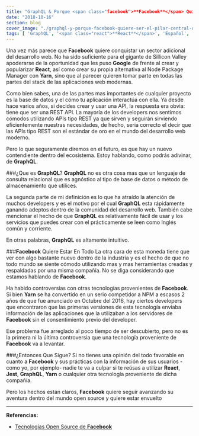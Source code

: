 ```yaml
---
title: "GraphQL & Porque <span class="facebook">**Facebook**</span> Quiere Ser El Pilar Central De Tu Próximo Proyecto ↪️"
date: "2018-10-16"
section: blog
cover_image: "./graphql-y-porque-facebook-quiere-ser-el-pilar-central-de-tu-proximo-proyecto.jpg"
tags: [ 'GraphQL', '<span class="react">**React**</span>', 'Español', 'Trends', 'Javascript' ]
---
```


Una vez más parece que <span class="facebook">**Facebook**</span> quiere conquistar un sector adicional del desarrollo web. No ha sido suficiente para el gigante de Sillicon Valley apoderarse de la oportunidad que les puso **Google** de frente al crear y popularizar <span class="react">**React**</span>, así como crear su propia alternativa al Node Package Manager con <span class="react">**Yarn**</span>, sino que al parecer quieren tomar parte en todas las partes del stack de las aplicaciones web modernas.

Como bien sabes, una de las partes mas importantes de cualquier proyecto es la base de datos y el cómo tu aplicación interactúa con ella. Ya desde hace varios años, si decides crear y usar una API, la respuesta era obvia: tiene que ser una REST API. La mayoría de los developers nos sentimos cómodos utilizando APIs tipo REST ya que sirven y seguirán sirviendo eficientemente nuestras necesidades, de hecho, seria correcto el decir que las APIs tipo REST son el estándar de oro en el mundo del desarrollo web moderno.

Pero lo que seguramente diremos en el futuro, es que hay un nuevo contendiente dentro del ecosistema. Estoy hablando, como podrás adivinar, de <span class="graphql">**GraphQL**</span>.

###¿Que es <span class="graphql">**GraphQL**</span>?
<span class="graphql">**GraphQL**</span> no es otra cosa mas que un lenguaje de consulta relacional que es agnóstico al tipo de base de datos o método de almacenamiento que utilices. 

La segunda parte de mi definición es lo que ha atraído la atención de muchos developers y es el motivo por el cual <span class="graphql">**GraphQL**</span> esta rápidamente ganando adeptos dentro de la comunidad del desarrollo web. También cabe mencionar el hecho de que <span class="graphql">**GraphQL**</span> es relativamente fácil de usar y los servicios que puedes crear con el prácticamente se leen como Inglés común y corriente. 

En otras palabras, <span class="graphql">**GraphQL**</span> es altamente intuitivo.

###<span class="facebook">**Facebook**</span> Quiere Estar En Todo
La otra cara de esta moneda tiene que ver con algo bastante nuevo dentro de la industria y es el hecho de que no todo mundo se siente cómodo utilizando mas y mas herramientas creadas y respaldadas por una misma compañía. No se diga considerando que estamos hablando de <span class="facebook">**Facebook**</span>.

Ha habido controversias con otras tecnologías provenientes de <span class="facebook">**Facebook**</span>. Si bien <span class="react">**Yarn**</span> se ha convertido en un serio competidor a NPM a escasos 2 años de que fue anunciado en Octubre del 2016, hay ciertos developers que encontraron que las primeras versiones de esta tecnología enviaba información de las aplicaciones que la utilizaban a los servidores de <span class="facebook">**Facebook**</span> sin el consentimiento previo del developer. 

Ese problema fue arreglado al poco tiempo de ser descubierto, pero no es la primera ni la última controversia que una tecnología proveniente de <span class="facebook">**Facebook**</span> va a levantar.

###¿Entonces Que Sigue?
Si no tienes una opinión del todo favorable en cuanto a <span class="facebook">**Facebook**</span> y sus prácticas con la información de sus usuarios -como yo, por ejemplo- nadie te va a culpar si te reúsas a utilizar <span class="react">**React**</span>, <span class="jest">**Jest**</span>, <span class="graphql">**GraphQL**</span>, <span class="react">**Yarn**</span> o cualquier otra tecnología proveniente de dicha compañía. 

Pero los hechos están claros, <span class="facebook">**Facebook**</span> quiere seguir avanzando su aventura dentro del mundo open source y quiere estar envuelto 

***


**Referencias:**

* [Tecnologías Open Source de <span class="facebook">**Facebook**</span>](https://opensource.fb.com)